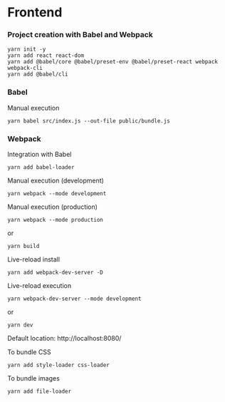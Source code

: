 # Frontend

### Project creation with Babel and Webpack

```
yarn init -y
yarn add react react-dom
yarn add @babel/core @babel/preset-env @babel/preset-react webpack webpack-cli
yarn add @babel/cli
```

### Babel

Manual execution
```
yarn babel src/index.js --out-file public/bundle.js
```

### Webpack

Integration with Babel
```
yarn add babel-loader
```

Manual execution (development)
```
yarn webpack --mode development
```

Manual execution (production)
```
yarn webpack --mode production
```
or
```
yarn build
```

Live-reload install
```
yarn add webpack-dev-server -D
```

Live-reload execution
```
yarn webpack-dev-server --mode development
```
or
```
yarn dev
```

Default location: http://localhost:8080/

To bundle CSS
```
yarn add style-loader css-loader
```

To bundle images
```
yarn add file-loader
```